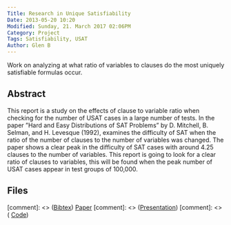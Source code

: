 ```yaml
---
Title: Research in Unique Satisfiability
Date: 2013-05-20 10:20
Modified: Sunday, 21. March 2017 02:06PM 
Category: Project
Tags: Satisfiability, USAT
Author: Glen B
---
```


Work on analyzing at what ratio of variables to clauses do the most uniquely satisfiable formulas occur.

## Abstract

This report is a study on the effects of clause to variable ratio when checking for the number of USAT cases in a large number of tests. In the paper ”Hard and Easy Distributions of SAT Problems” by D. Mitchell, B. Selman, and H. Levesque (1992), examines the difficulty of SAT when the ratio of the number of clauses to the number of variables was changed. The paper shows a clear peak in the difficulty of SAT cases with around 4.25 clauses to the number of variables. This report is going to look for a clear ratio of clauses to variables, this will be found when the peak number of USAT cases appear in test groups of 100,000.

## Files

[comment]: <> ([Bibtex](../files/bibtex/EnvironmentOpt.bib))
[Paper](///projects/USAT/USATReport.pdf)
[comment]: <> ([Presentation](///projects/GameLevelOptimization/paper_errata.pdf))
[comment]: <> ( [Code](https://github.com/FracturedPlane/EnvironmentInterface))
